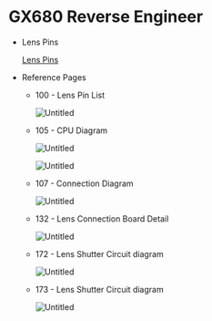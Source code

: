 # GX680 Reverse Engineer

- Lens Pins
    
    [Lens Pins](https://www.notion.so/9b04feb3625a4f4ea16ab90007030942)
    
- Reference Pages
    - 100 - Lens Pin List
        
        ![Untitled](GX680%20Reve%20b31e4/Untitled.png)
        
    - 105 - CPU Diagram
        
        ![Untitled](GX680%20Reve%20b31e4/Untitled%201.png)
        
        ![Untitled](GX680%20Reve%20b31e4/Untitled%202.png)
        
    - 107 - Connection Diagram
        
        ![Untitled](GX680%20Reve%20b31e4/Untitled%203.png)
        
    - 132 - Lens Connection Board Detail
        
        ![Untitled](GX680%20Reve%20b31e4/Untitled%204.png)
        
    - 172 - Lens Shutter Circuit diagram
        
        ![Untitled](GX680%20Reve%20b31e4/Untitled%205.png)
        
    - 173 - Lens Shutter Circuit diagram
        
        ![Untitled](GX680%20Reve%20b31e4/Untitled%206.png)